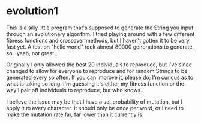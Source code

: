 # evolution1

This is a silly little program that's supposed to generate the String you input through an evolutionary algorithm. I tried playing
around with a few different fitness functions and crossover methods, but I haven't gotten it to be very fast yet. A test on 
"hello world" took almost 80000 generations to generate, so...yeah, not great.

Originally I only allowed the best 20 individuals to reproduce, but I've since changed to allow for everyone to reproduce and for
random Strings to be generated every so often. If you can improve it, please do; I'm curious as to what is taking so long. I'm guessing
it's either my fitness function or the way I pair off individuals to reproduce, but who knows.

I believe the issue may be that I have a set probability of mutation, but I apply it to every character. It should only be once per word, or I need to make the mutation rate far, far lower than it currently is.
